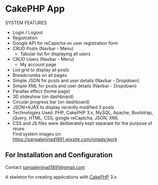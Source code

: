 # CakePHP App 

SYSTEM FEATURES

- Login / Logout
- Registration
- Google API for reCaptcha on user registration form
- CRUD Posts (Navbar - Menu)
    - Tabular list for displaying all users
- CRUD Users (Navbar - Menu)
    - My account page
- List grid to display all posts
- Breadcrumbs on all pages
- Simple JSON for posts and user details (Navbar - Dropdown)
- Simple XML for posts and user details (Navbar - Dropdown)
- Parallax effect (home page)
- 3D slideshow (on dashboard)
- Circular progress bar (on dashboard)
- JSON+AJAX to display recently modified 3 posts
- Technologies Used: PHP, CakePHP 3.x, MySQL, Apache, Bootstrap, jQuery, HTML, CSS, google reCaptcha, JSON, XML
- CSS and JS files were deliberately kept separate for the purpose of reuse  
Find system images on: https://sangaleninad1891.wixsite.com/ninads/work

## For Installation and Configuration
Contact sangaleninad1891@gmail.com

A skeleton for creating applications with [CakePHP](http://cakephp.org) 3.x.
